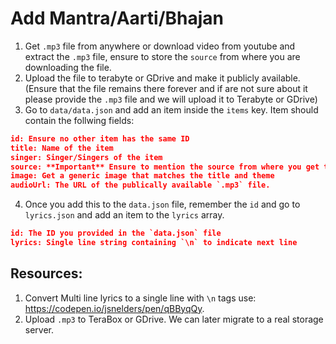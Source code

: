 # Add Mantra/Aarti/Bhajan

1. Get `.mp3` file from anywhere or download video from youtube and extract the `.mp3` file, ensure to store the `source` from where you are downloading the file.
2. Upload the file to terabyte or GDrive and make it publicly available. (Ensure that the file remains there forever and if are not sure about it please provide the `.mp3` file and we will upload it to Terabyte or GDrive)
3. Go to `data/data.json` and add an item inside the `items` key. Item should contain the follwing fields:
```json
id: Ensure no other item has the same ID
title: Name of the item
singer: Singer/Singers of the item
source: **Important** Ensure to mention the source from where you get the .mp3 file
image: Get a generic image that matches the title and theme
audioUrl: The URL of the publically available `.mp3` file.
```
4. Once you add this to the `data.json` file, remember the `id` and go to `lyrics.json` and add an item to the `lyrics` array.
```json
id: The ID you provided in the `data.json` file
lyrics: Single line string containing `\n` to indicate next line
```

## Resources:
1. Convert Multi line lyrics to a single line with `\n` tags use: https://codepen.io/jsnelders/pen/qBByqQy.
2. Upload `.mp3` to TeraBox or GDrive. We can later migrate to a real storage server.